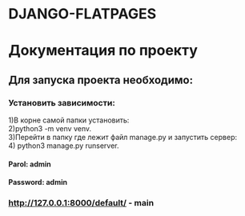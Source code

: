 # DJANGO-FLATPAGES

# Документация по проекту
## Для запуска проекта необходимо:

### Установить зависимости:
1)В корне самой папки установить:  
2)python3 -m venv venv.   
3)Перейти в папку где лежит файл manage.py и запустить сервер:  
4) python3 manage.py runserver.  
#### Parol: admin
#### Password: admin

### http://127.0.0.1:8000/default/ - main 
